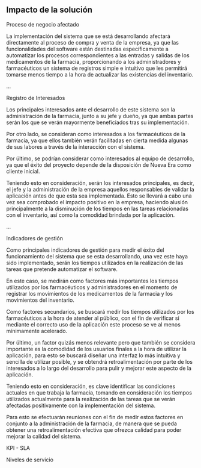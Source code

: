 Impacto de la solución
--------------------------------

Proceso de negocio afectado

La implementación del sistema que se está desarrollando afectará directamente al proceso de compra y venta de la empresa, ya que las funcionalidades del software están destinadas específicamente a automatizar los procesos correspondientes a las entradas y salidas de los medicamentos de la farmacia, proporcionando a los administradores y farmacéuticos un sistema de registros simple e intuitivo que les permitirá tomarse menos tiempo a la hora de actualizar las existencias del inventario.



...

Registro de Interesados

Los principales interesados ante el desarrollo de este sistema son la administración de la farmacia, junto a su jefe y dueño, ya que ambas partes serán los que se verán mayormente beneficiados tras su implementación.

Por otro lado, se consideran como interesados a los farmacéuticos de la farmacia, ya que ellos también verán facilitadas en cierta medida algunas de sus labores a través de la interacción con el sistema.

Por último, se podrían considerar como interesados al equipo de desarrollo, ya que el éxito del proyecto depende de la disposición de Nueva Era como cliente inicial.

Teniendo esto en consideración, serán los interesados principales, es decir, el jefe y la administración de la empresa aquellos responsables de validar la aplicación antes de que esta sea implementada. Esto se llevará a cabo una vez sea comprobado el impacto positivo en la empresa, haciendo alusión principalmente a la disminución de los tiempos en las tareas relacionadas con el inventario, así como la comodidad brindada por la aplicación.

...

Indicadores de gestión

Como principales indicadores de gestión para medir el éxito del funcionamiento del sistema que se esta desarrollando, una vez este haya sido implementado, serán los tiempos utilizados en la realización de las tareas que pretende automatizar el software.

En este caso, se medirán como factores más importantes los tiempos utilizados por los farmacéuticos y administradores en el momento de registrar los movimientos de los medicamentos de la farmacia y los movimientos del inventario.

Como factores secundarios, se buscará medir los tiempos utilizados por los farmacéuticos a la hora de atender al público, con el fin de verificar si mediante el correcto uso de la aplicación este proceso se ve al menos mínimamente acelerado.

Por último, un factor quizás menos relevante pero que también se considera importante es la comodidad de los usuarios finales a la hora de utilizar la aplicación, para esto se buscará diseñar una interfaz lo más intuitiva y sencilla de utilizar posible, y se obtendrá retroalimentación por parte de los interesados a lo largo del desarrollo para pulir y mejorar este aspecto de la aplicación.

Teniendo esto en consideración, es clave identificar las condiciones actuales en que trabaja la farmacia, tomando en consideración los tiempos utilizados actualmente para la realización de las tareas que se verán afectadas positivamente con la implementación del sistema.

Para esto se efectuarán reuniones con el fin de medir estos factores en conjunto a la administración de la farmacia, de manera que se pueda obtener una retroalimentación efectiva que ofrezca calidad para poder mejorar la calidad del sistema.



KPI - SLA

Niveles de servicio




